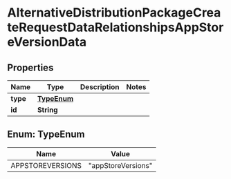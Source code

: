 

# AlternativeDistributionPackageCreateRequestDataRelationshipsAppStoreVersionData


## Properties

| Name | Type | Description | Notes |
|------------ | ------------- | ------------- | -------------|
|**type** | [**TypeEnum**](#TypeEnum) |  |  |
|**id** | **String** |  |  |



## Enum: TypeEnum

| Name | Value |
|---- | -----|
| APPSTOREVERSIONS | &quot;appStoreVersions&quot; |



